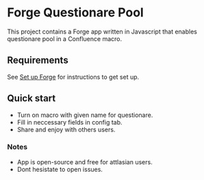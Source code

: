 # Forge Questionare Pool

This project contains a Forge app written in Javascript that enables questionare pool in a Confluence macro. 

## Requirements

See [Set up Forge](https://developer.atlassian.com/platform/forge/set-up-forge/) for instructions to get set up.

## Quick start

- Turn on macro with given name for questionare.
- Fill in neccessary fields in config tab.
- Share and enjoy with others users.

### Notes
- App is open-source and free for attlasian users.
- Dont hesistate to open issues.

